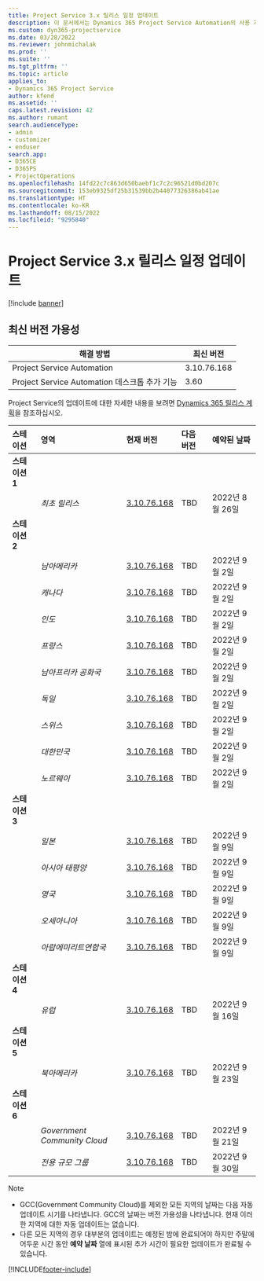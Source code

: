 ```yaml
---
title: Project Service 3.x 릴리스 일정 업데이트
description: 이 문서에서는 Dynamics 365 Project Service Automation의 사용 가능한 릴리스 및 향후 릴리스에 대한 정보를 제공합니다.
ms.custom: dyn365-projectservice
ms.date: 03/28/2022
ms.reviewer: johnmichalak
ms.prod: ''
ms.suite: ''
ms.tgt_pltfrm: ''
ms.topic: article
applies_to:
- Dynamics 365 Project Service
author: kfend
ms.assetid: ''
caps.latest.revision: 42
ms.author: rumant
search.audienceType:
- admin
- customizer
- enduser
search.app:
- D365CE
- D365PS
- ProjectOperations
ms.openlocfilehash: 14fd22c7c863d650baebf1c7c2c96521d0bd207c
ms.sourcegitcommit: 153eb9325df25b31539bb2b44077326386ab41ae
ms.translationtype: HT
ms.contentlocale: ko-KR
ms.lasthandoff: 08/15/2022
ms.locfileid: "9295840"
---
```

# <a name="update-release-schedule-for-project-service-3x"></a>Project Service 3.x 릴리스 일정 업데이트

[!include [banner](../includes/psa-now-project-operations.md)]

## <a name="latest-version-availability"></a>최신 버전 가용성

| 해결 방법  | 최신 버전 |
|-------|----|
| Project Service Automation    | 3.10.76.168 |
| Project Service Automation 데스크톱 추가 기능                | 3.60          |

Project Service의 업데이트에 대한 자세한 내용을 보려면 [Dynamics 365 릴리스 계획](/dynamics365/release-plans/)을 참조하십시오. 

| 스테이션  | 영역 | 현재 버전 | 다음 버전 |  예약된 날짜
| :---   | :---   | :---   | :---   |:---   |         
|<strong>스테이션 1</strong> | |  |  | |
| | <i>최초 릴리스</i> | [3.10.76.168](whats-new-ur-45.md) | TBD | 2022년 8월 26일
|<strong>스테이션 2</strong> | |  |  | |
| | <i>남아메리카</i> | [3.10.76.168](whats-new-ur-45.md) | TBD | 2022년 9월 2일
| | <i>캐나다</i> | [3.10.76.168](whats-new-ur-45.md) | TBD | 2022년 9월 2일
| | <i>인도</i> | [3.10.76.168](whats-new-ur-45.md) | TBD | 2022년 9월 2일
| | <i>프랑스</i> | [3.10.76.168](whats-new-ur-45.md) | TBD | 2022년 9월 2일
| | <i>남아프리카 공화국</i> | [3.10.76.168](whats-new-ur-45.md) | TBD | 2022년 9월 2일
| | <i>독일</i> | [3.10.76.168](whats-new-ur-45.md) | TBD | 2022년 9월 2일
| | <i>스위스</i> | [3.10.76.168](whats-new-ur-45.md) | TBD | 2022년 9월 2일
| | <i>대한민국</i> | [3.10.76.168](whats-new-ur-45.md) | TBD | 2022년 9월 2일
| | <i>노르웨이</i> | [3.10.76.168](whats-new-ur-45.md) | TBD | 2022년 9월 2일
|<strong>스테이션 3</strong> | |  |  | |
| | <i>일본</i> | [3.10.76.168](whats-new-ur-45.md) | TBD | 2022년 9월 9일
| | <i>아시아 태평양</i> | [3.10.76.168](whats-new-ur-45.md) | TBD | 2022년 9월 9일
| | <i>영국</i> | [3.10.76.168](whats-new-ur-45.md) | TBD | 2022년 9월 9일
| | <i>오세아니아</i> | [3.10.76.168](whats-new-ur-45.md) | TBD | 2022년 9월 9일
| | <i>아랍에미리트연합국</i> | [3.10.76.168](whats-new-ur-45.md) | TBD | 2022년 9월 9일
|<strong>스테이션 4</strong> | |  |  | |
| | <i>유럽</i> | [3.10.76.168](whats-new-ur-45.md) | TBD | 2022년 9월 16일
|<strong>스테이션 5</strong> | |  |  | |
| | <i>북아메리카</i> | [3.10.76.168](whats-new-ur-45.md) | TBD | 2022년 9월 23일
|<strong>스테이션 6</strong> | |  |  | |
| | <i>Government Community Cloud</i> | [3.10.76.168](whats-new-ur-45.md) | TBD | 2022년 9월 21일
| | <i>전용 규모 그룹</i> | [3.10.76.168](whats-new-ur-45.md) | TBD | 2022년 9월 30일




>[!Note]
> - GCC(Government Community Cloud)를 제외한 모든 지역의 날짜는 다음 자동 업데이트 시기를 나타냅니다. GCC의 날짜는 버전 가용성을 나타냅니다. 현재 이러한 지역에 대한 자동 업데이트는 없습니다.
> - 다른 모든 지역의 경우 대부분의 업데이트는 예정된 밤에 완료되어야 하지만 주말에 어두운 시간 동안 **예약 날짜** 열에 표시된 추가 시간이 필요한 업데이트가 완료될 수 있습니다.


[!INCLUDE[footer-include](../includes/footer-banner.md)]
